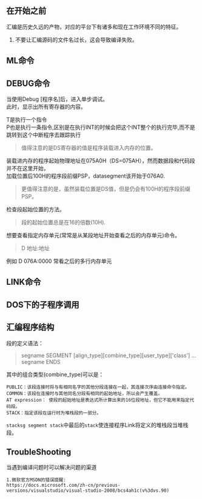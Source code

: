 ## 在开始之前 ##
汇编是历史久远的产物，对应的平台下有诸多和现在工作环境不同的特征。
	
1. 不要让汇编源码的文件名过长，这会导致编译失败。


## ML命令 ##

## DEBUG命令 ##
当使用Debug [程序名]后，进入单步调试。<br>
此时，显示出所有寄存器的内容。

T是执行一个指令<br>
P也是执行一条指令,区别是在执行INT的时候会把这个INT整个的执行完毕,而不是跳转到这个中断程序去跟踪执行 

> 值得注意的是DS寄存器的值是程序装载进入内存的位置。

装载进内存的程序起始物理地址在075A0H（DS=075AH），然而数据段和代码段并不在这里开始，<br>
加载位置后100H的程序段前缀PSP，datasegment该开始于076A0.
> 更值得注意的是，虽然装载位置是DS值，但是仍会有100H的程序段前缀PSP。

检查段起始位置的方法。
> 段的起始位置总是在16的倍数(10H).

想要查看指定内存单元(常常是从某段地址开始查看之后的内存单元)命令。

> D 地址:地址 
> 
例如 D 076A:0000 常看之后的多行内存单元

## LINK命令 ##

## DOS下的子程序调用 ##

## 汇编程序结构 ##


段的定义语法：
> 	segname SEGMENT [align_type][combine_type][user_type]['class']
> 	...
> 	segname ENDS

其中的组合类型(combine_type)可以是：

    PUBLIC：该段连接时将与有相同名字的其他分段连接在一起，其连接次序由连接命令指定。
    COMMON：该段在连接时与其他同名分段有相同的起始地址，所以会产生覆盖。
    AT expression： 使段的起始地址是表达式所计算出来的16位段地址，但它不能用来指定代码段。
    STACK：指定该段在运行时为堆栈段的一部分。


`stacksg segment stack`中最后的`stack`使连接程序Link将定义的堆栈段当堆栈段。 

## TroubleShooting ##
当遇到编译问题时可以解决问题的渠道

	1.微软官方MSDN的错误提醒:
	https://docs.microsoft.com/zh-cn/previous-versions/visualstudio/visual-studio-2008/bcs4ah1c(v%3dvs.90) 